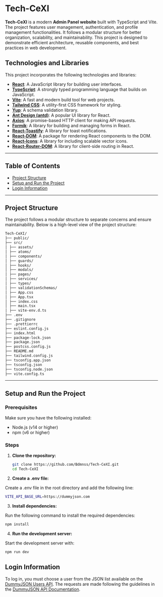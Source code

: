 # Tech-CeXI

**Tech-CeXI** is a modern **Admin Panel website** built with TypeScript and Vite. The project features user management, authentication, and profile management functionalities. It follows a modular structure for better organization, scalability, and maintainability. This project is designed to demonstrate efficient architecture, reusable components, and best practices in web development.

## Technologies and Libraries

This project incorporates the following technologies and libraries:

- **[React](https://react.dev/)**: A JavaScript library for building user interfaces.
- **[TypeScript](https://www.typescriptlang.org/)**: A strongly typed programming language that builds on JavaScript.
- **[Vite](https://vitejs.dev/)**: A fast and modern build tool for web projects.
- **[Tailwind CSS](https://tailwindcss.com/)**: A utility-first CSS framework for styling.
- **[Yup](https://github.com/jquense/yup)**: A schema validation library.
- **[Ant Design (antd)](https://ant.design/)**: A popular UI library for React.
- **[Axios](https://axios-http.com/)**: A promise-based HTTP client for making API requests.
- **[Formik](https://formik.org/)**: A library for building and managing forms in React.
- **[React-Toastify](https://fkhadra.github.io/react-toastify/)**: A library for toast notifications.
- **[React-DOM](https://react.dev/learn/start-a-new-react-project#react-dom)**: A package for rendering React components to the DOM.
- **[React-Icons](https://react-icons.github.io/react-icons/)**: A library for including scalable vector icons.
- **[React-Router-DOM](https://reactrouter.com/)**: A library for client-side routing in React.

---

## Table of Contents

- [Project Structure](#project-structure)
- [Setup and Run the Project](#setup-and-run-the-project)
- [Login Information](#login-information)

---

## Project Structure

The project follows a modular structure to separate concerns and ensure maintainability. Below is a high-level view of the project structure:

```bash
Tech-CeXI/
├── public/
├── src/
│ ├── assets/
│ ├── atoms/
│ ├── components/
│ ├── guards/
│ ├── hooks/
│ ├── modals/
│ ├── pages/
│ ├── services/
│ ├── types/
│ ├── validationSchemas/
│ ├── App.css
│ ├── App.tsx
│ ├── index.css
│ ├── main.tsx
│ ├── vite-env.d.ts
├── .env
├── .gitignore
├── .prettierrc
├── eslint.config.js
├── index.html
├── package-lock.json
├── package.json
├── postcss.config.js
├── README.md
├── tailwind.config.js
├── tsconfig.app.json
├── tsconfig.json
├── tsconfig.node.json
├── vite.config.ts

```

---

## Setup and Run the Project

### Prerequisites

Make sure you have the following installed:

- Node.js (v14 or higher)
- npm (v6 or higher)

### Steps

1. **Clone the repository:**

   ```bash
   git clone https://github.com/Bdmnss/Tech-CeXI.git
   cd Tech-CeXI

   ```

2. **Create a .env file:**

Create a .env file in the root directory and add the following line:

```bash
VITE_API_BASE_URL=https://dummyjson.com

```

3. **Install dependencies:**

Run the following command to install the required dependencies:

```bash
npm install

```

4. **Run the development server:**

Start the development server with:

```bash
npm run dev

```

## Login Information

To log in, you must choose a user from the JSON list available on the [DummyJSON Users API](https://dummyjson.com/users). The requests are made following the guidelines in the [DummyJSON API Documentation](https://dummyjson.com/docs/users).
